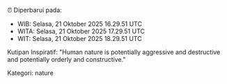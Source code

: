 ⏰ Diperbarui pada:
- WIB: Selasa, 21 Oktober 2025 16.29.51 UTC
- WITA: Selasa, 21 Oktober 2025 17.29.51 UTC
- WIT: Selasa, 21 Oktober 2025 18.29.51 UTC

Kutipan Inspiratif:
"Human nature is potentially aggressive and destructive and potentially orderly and constructive."


Kategori: nature

